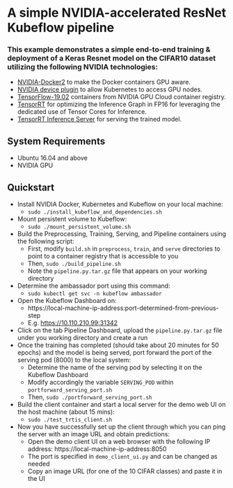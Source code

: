 # A simple NVIDIA-accelerated ResNet Kubeflow pipeline
### This example demonstrates a simple end-to-end training & deployment of a Keras Resnet model on the CIFAR10 dataset utilizing the following NVIDIA technologies:
* [NVIDIA-Docker2](https://github.com/NVIDIA/nvidia-docker) to make the Docker containers GPU aware.
* [NVIDIA device plugin](https://github.com/NVIDIA/k8s-device-plugin) to allow Kubernetes to access GPU nodes.
* [TensorFlow-19.02](https://ngc.nvidia.com/catalog/containers/nvidia:tensorflow) containers from NVIDIA GPU Cloud container registry.
* [TensorRT](https://docs.nvidia.com/deeplearning/dgx/integrate-tf-trt/index.html) for optimizing the Inference Graph in FP16 for leveraging the dedicated use of Tensor Cores for Inference.
* [TensorRT Inference Server](https://github.com/NVIDIA/tensorrt-inference-server) for serving the trained model.

## System Requirements
* Ubuntu 16.04 and above
* NVIDIA GPU

## Quickstart
* Install NVIDIA Docker, Kubernetes and Kubeflow on your local machine:
    * `sudo ./install_kubeflow_and_dependencies.sh`
* Mount persistent volume to Kubeflow:
    * `sudo ./mount_persistent_volume.sh`
* Build the Preprocessing, Training, Serving, and Pipeline containers using the following script:
    * First, modify `build.sh` in `preprocess`, `train`, and `serve` directories to point to a container registry that is accessible to you
    * Then, `sudo ./build_pipeline.sh`
    * Note the `pipeline.py.tar.gz` file that appears on your working directory
* Determine the ambassador port using this command:
    * `sudo kubectl get svc -n kubeflow ambassador`
* Open the Kubeflow Dashboard on:
    * https://local-machine-ip-address:port-determined-from-previous-step
    * E.g. https://10.110.210.99:31342
* Click on the tab Pipeline Dashboard, upload the `pipeline.py.tar.gz` file under you working directory and create a run
* Once the training has completed (should take about 20 minutes for 50 epochs) and the model is being served, port forward the port of the serving pod (8000) to the local system:
    * Determine the name of the serving pod by selecting it on the Kubeflow Dashboard
    * Modify accordingly the variable `SERVING_POD` within `portforward_serving_port.sh`
    * Then, `sudo ./portforward_serving_port.sh`
* Build the client container and start a local server for the demo web UI on the host machine (about 15 mins):
    * `sudo ./test_trtis_client.sh`
* Now you have successfully set up the client through which you can ping the server with an image URL and obtain predictions:
    * Open the demo client UI on a web browser with the following IP address:
https://local-machine-ip-address:8050 
    * The port is specified in `demo_client_ui.py` and can be changed as needed
    * Copy an image URL (for one of the 10 CIFAR classes) and paste it in the UI
